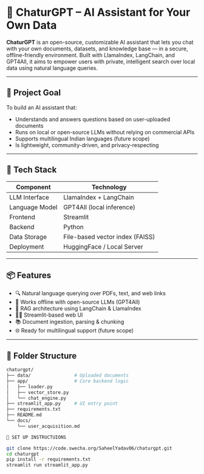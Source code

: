 # 🧠 ChaturGPT – AI Assistant for Your Own Data

**ChaturGPT** is an open-source, customizable AI assistant that lets you chat with your own documents, datasets, and knowledge base — in a secure, offline-friendly environment. Built with LlamaIndex, LangChain, and GPT4All, it aims to empower users with private, intelligent search over local data using natural language queries.

---

## 🚀 Project Goal

To build an AI assistant that:
- Understands and answers questions based on user-uploaded documents
- Runs on local or open-source LLMs without relying on commercial APIs
- Supports multilingual Indian languages (future scope)
- Is lightweight, community-driven, and privacy-respecting

---

## 🧩 Tech Stack

| Component         | Technology                     |
|------------------|--------------------------------|
| LLM Interface     | LlamaIndex + LangChain         |
| Language Model    | GPT4All (local inference)      |
| Frontend          | Streamlit                      |
| Backend           | Python                         |
| Data Storage      | File-based vector index (FAISS)|
| Deployment        | HuggingFace / Local Server     |

---

## 📦 Features

- 🔍 Natural language querying over PDFs, text, and web links
- 💾 Works offline with open-source LLMs (GPT4All)
- 🧠 RAG architecture using LangChain & LlamaIndex
- 🧑‍💻 Streamlit-based web UI
- 📚 Document ingestion, parsing & chunking
- 🌐 Ready for multilingual support (future scope)

---

## 📁 Folder Structure

```bash
chaturgpt/
├── data/                # Uploaded documents
├── app/                 # Core backend logic
│   ├── loader.py
│   ├── vector_store.py
│   └── chat_engine.py
├── streamlit_app.py     # UI entry point
├── requirements.txt
├── README.md
└── docs/
    └── user_acquisition.md

🔧 SET UP INSTRUCTUIONS

git clone https://code.swecha.org/SaheelYadav06/chaturgpt.git
cd chaturgpt
pip install -r requirements.txt
streamlit run streamlit_app.py

